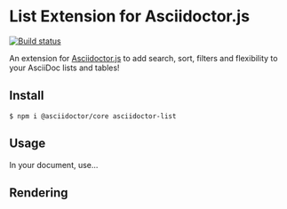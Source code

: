 # List Extension for Asciidoctor.js

[![Build status](https://github.com/Mogztter/asciidoctor-list/workflows/Build/badge.svg)](https://github.com/Mogztter/asciidoctor-list/actions?query=workflow%3ABuild+branch%3Amaster)

An extension for [Asciidoctor.js](https://github.com/asciidoctor/asciidoctor.js) to add search, sort, filters and flexibility to your AsciiDoc lists and tables!

## Install

    $ npm i @asciidoctor/core asciidoctor-list

## Usage

In your document, use...

## Rendering


